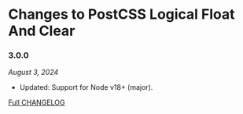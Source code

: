 # Changes to PostCSS Logical Float And Clear

### 3.0.0

_August 3, 2024_

- Updated: Support for Node v18+ (major).

[Full CHANGELOG](https://github.com/csstools/postcss-plugins/tree/main/plugins/postcss-logical-float-and-clear/CHANGELOG.md)
